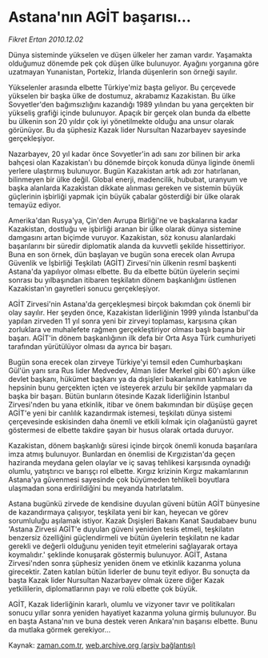 # Astana'nın AGİT başarısı...

*Fikret Ertan 2010.12.02*

<td class="columnist-detail">
<p>Dünya sisteminde yükselen ve düşen ülkeler her zaman vardır. Yaşamakta olduğumuz dönemde pek çok düşen ülke bulunuyor. Ayağını yorganına göre uzatmayan Yunanistan, Portekiz, İrlanda düşenlerin son örneği sayılır.</p>
<p>
<div id="haberMetinDiv">
<p>Yükselenler arasında elbette Türkiye'miz başta geliyor. Bu çerçevede yükselen bir başka ülke de dostumuz, akrabamız Kazakistan. Bu ülke Sovyetler'den bağımsızlığını kazandığı 1989 yılından bu yana gerçekten bir yükseliş grafiği içinde bulunuyor. Apaçık bir gerçek olan bunda da elbette bu ülkenin son 20 yıldır çok iyi yönetilmekte olduğu ana unsur olarak görünüyor. Bu da şüphesiz Kazak lider Nursultan Nazarbayev sayesinde gerçekleşiyor.
<p>Nazarbayev, 20 yıl kadar önce Sovyetler'in adı sanı zor bilinen bir arka bahçesi olan Kazakistan'ı bu dönemde birçok konuda dünya liginde önemli yerlere ulaştırmış bulunuyor. Bugün Kazakistan artık adı zor hatırlanan, bilinmeyen bir ülke değil. Global enerji, madencilik, hububat, uranyum ve başka alanlarda Kazakistan dikkate alınması gereken ve sistemin büyük güçlerinin işbirliği yapmak için büyük çabalar gösterdiği bir ülke olarak temayüz ediyor. 
<p>Amerika'dan Rusya'ya, Çin'den Avrupa Birliği'ne ve başkalarına kadar Kazakistan, dostluğu ve işbirliği aranan bir ülke olarak dünya sistemine damgasını artan biçimde vuruyor. Kazakistan, söz konusu alanlardaki başarılarını bir süredir diplomatik alanda da kuvvetli şekilde hissettiriyor. Buna en son örnek, dün başlayan ve bugün sona erecek olan Avrupa Güvenlik ve İşbirliği Teşkilatı (AGİT) Zirvesi'nin ülkenin resmî başkenti Astana'da yapılıyor olması elbette. Bu da elbette bütün üyelerin seçimi sonrası bu yılbaşından itibaren teşkilatın dönem başkanlığını üstlenen Kazakistan'ın gayretleri sonucu gerçekleşiyor.
<p>AGİT Zirvesi'nin Astana'da gerçekleşmesi birçok bakımdan çok önemli bir olay sayılır. Her şeyden önce, Kazakistan liderliğinin 1999 yılında İstanbul'da yapılan zirveden 11 yıl sonra yeni bir zirveyi toplaması, karşısına çıkan zorluklara ve muhalefete rağmen gerçekleştiriyor olması başlı başına bir başarı. AGİT'in dönem başkanlığının ilk defa bir Orta Asya Türk cumhuriyeti tarafından yürütülüyor olması da ayrıca bir başarı.
<p>Bugün sona erecek olan zirveye Türkiye'yi temsil eden Cumhurbaşkanı Gül'ün yanı sıra Rus lider Medvedev, Alman lider Merkel gibi 60'ı aşkın ülke devlet başkanı, hükümet başkanı ya da dışişleri bakanlarının katılması ve hepsinin bunu gerçekten içten ve isteyerek arzulu bir şekilde yapmaları da başka bir başarı. Bütün bunların ötesinde Kazak liderliğinin İstanbul Zirvesi'nden bu yana etkinlik, itibar ve önem bakımından bir düşüşe geçen AGİT'e yeni bir canlılık kazandırmak istemesi, teşkilatı dünya sistemi çerçevesinde eskisinden daha önemli ve etkili kılmak için olağanüstü gayret göstermesi de elbette takdire şayan bir husus olarak ortada duruyor.
<p>Kazakistan, dönem başkanlığı süresi içinde birçok önemli konuda başarılara imza atmış bulunuyor. Bunlardan en önemlisi de Kırgızistan'da geçen haziranda meydana gelen olaylar ve iç savaş tehlikesi karşısında oynadığı olumlu, yatıştırıcı ve barışçı rol elbette. Kırgız krizinin Kırgız makamlarının Astana'ya güvenmesi sayesinde çok büyümeden tehlikeli boyutlara ulaşmadan sona erdirildiğini bu meyanda hatırlatalım.
<p>Astana bugünkü zirvede de kendisine duyulan güveni bütün AGİT bünyesine de kazandırmaya çalışıyor, teşkilata yeni bir kan, heyecan ve görev sorumluluğu aşılamak istiyor. Kazak Dışişleri Bakanı Kanat Saudabaev bunu 'Astana Zirvesi AGİT'e duyulan güveni yeniden tesis etmeli, teşkilatın benzersiz özelliğini güçlendirmeli ve bütün üyelerin teşkilatın ne kadar gerekli ve değerli olduğunu yeniden teyit etmelerini sağlayarak ortaya koymalıdır.' şeklinde konuşarak göstermiş bulunuyor. AGİT, Astana Zirvesi'nden sonra şüphesiz yeniden önem ve etkinlik kazanma yoluna girecektir. Zaten katılan bütün liderler de bunu teyit ediyor. Bu sonuçta da başta Kazak lider Nursultan Nazarbayev olmak üzere diğer Kazak yetkililerin, diplomatlarının payı ve rolü elbette çok büyük.
<p>AGİT, Kazak liderliğinin kararlı, olumlu ve vizyoner tavır ve politikaları sonucu yıllar sonra yeniden hayatiyet kazanma yoluna girmiş bulunuyor. Bu en başta Astana'nın ve buna destek veren Ankara'nın başarısı elbette. Bunu da mutlaka görmek gerekiyor... </p></p></p></p></p></p></p></p></div>
</p>
<a href="http://web.archive.org/web/20101224005457/mailto:f.ertan@zaman.com.tr">
</a></td>

Kaynak: [zaman.com.tr](http://zaman.com.tr/yazar.do?yazino=1059714), [web.archive.org (arşiv bağlantısı)](http://web.archive.org/web/20101224005457/http://zaman.com.tr:80/yazar.do?yazino=1059714)
